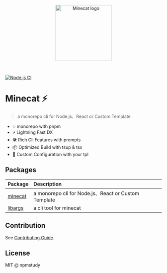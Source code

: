 <p align="center">
  <a href="https://github.com/npmstudy/minecat" target="_blank" rel="noopener noreferrer">
    <img width="180" src="./docs/img/1.png" alt="Minecat logo">
  </a>
</p>
<br/>

[![Node.js CI](https://github.com/npmstudy/minecat/actions/workflows/ci.yml/badge.svg)](https://github.com/npmstudy/minecat/actions/workflows/ci.yml)

# Minecat ⚡

> a monorepo cli for Node.js、React or Custom Template

- 💡 monorepo with pnpm
- ⚡️ Lightning Fast DX
- 🛠️ Rich Cli Features with prompts
- 📦 Optimized Build with tsup & tsx
- 🔩 Custom Configuration with your tpl

## Packages

| Package   | Description        |
| ----------------------------------------------- | :-------------------------------------------------------------------------------------------------------------------------------- |
| [minecat](./packages/core)| a monorepo cli for Node.js、React or Custom Template |
| [libargs](./packages/libargs/) | a cli tool for minecat |

## Contribution

See [Contributing Guide](CONTRIBUTING.md).

## License

MIT @ npmstudy
